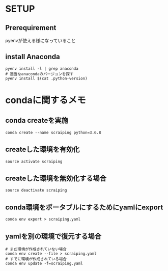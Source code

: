 # SETUP

## Prerequirement
pyenvが使える様になっていること

## install Anaconda
```
pyenv install -l | grep anaconda
# 適当なanacondaのバージョンを探す
pyenv install $(cat .python-version)
```

# condaに関するメモ
## conda createを実施
```
conda create --name scraiping python=3.6.8
```

## createした環境を有効化
```
source activate scraiping
```

## createした環境を無効化する場合
```
source deactivate scraiping
```

## conda環境をポータブルにするためにyamlにexport

```
conda env export > scraiping.yaml
```

## yamlを別の環境で復元する場合

```
# まだ環境が作成されていない場合
conda env create --file > scraiping.yaml
# すでに環境が作成されている場合
conda env update -f=scraiping.yaml
